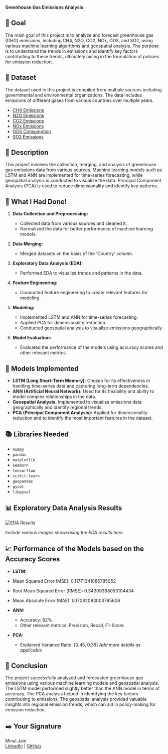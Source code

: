  **Greenhouse Gas Emissions Analysis**

## 🎯 **Goal**

The main goal of this project is to analyze and forecast greenhouse gas (GHG) emissions, including CH4, N2O, CO2, NOx, ODS, and SO2, using various machine learning algorithms and geospatial analysis. The purpose is to understand the trends in emissions and identify key factors contributing to these trends, ultimately aiding in the formulation of policies for emission reduction.

## 🧵 **Dataset**

The dataset used in this project is compiled from multiple sources including governmental and environmental organizations. The data includes emissions of different gases from various countries over multiple years. 

- [CH4 Emissions](link_to_dataset)
- [N2O Emissions](link_to_dataset)
- [CO2 Emissions](link_to_dataset)
- [NOx Emissions](link_to_dataset)
- [ODS Consumption](link_to_dataset)
- [SO2 Emissions](link_to_dataset)

## 🧾 **Description**

This project involves the collection, merging, and analysis of greenhouse gas emissions data from various sources. Machine learning models such as LSTM and ANN are implemented for time-series forecasting, while geospatial analysis is conducted to visualize the data. Principal Component Analysis (PCA) is used to reduce dimensionality and identify key patterns.

## 🧮 **What I Had Done!**

1. **Data Collection and Preprocessing:**
   - Collected data from various sources and cleaned it.
   - Normalized the data for better performance of machine learning models.

2. **Data Merging:**
   - Merged datasets on the basis of the 'Country' column.
   
3. **Exploratory Data Analysis (EDA):**
   - Performed EDA to visualize trends and patterns in the data.
   
4. **Feature Engineering:**
   - Conducted feature engineering to create relevant features for modeling.
   
5. **Modeling:**
   - Implemented LSTM and ANN for time-series forecasting.
   - Applied PCA for dimensionality reduction.
   - Conducted geospatial analysis to visualize emissions geographically.

6. **Model Evaluation:**
   - Evaluated the performance of the models using accuracy scores and other relevant metrics.

## 🚀 **Models Implemented**

- **LSTM (Long Short-Term Memory):** Chosen for its effectiveness in handling time-series data and capturing long-term dependencies.
- **ANN (Artificial Neural Network):** Used for its flexibility and ability to model complex relationships in the data.
- **Geospatial Analysis:** Implemented to visualize emissions data geographically and identify regional trends.
- **PCA (Principal Component Analysis):** Applied for dimensionality reduction and to identify the most important features in the dataset.

## 📚 **Libraries Needed**

- `numpy`
- `pandas`
- `matplotlib`
- `seaborn`
- `tensorflow`
- `scikit-learn`
- `geopandas`
- `pysal`
- `libpysal`

## 📊 **Exploratory Data Analysis Results**

![EDA Results](images/eda_result.png)

*Include various images showcasing the EDA results here.*

## 📈 **Performance of the Models based on the Accuracy Scores**

- **LSTM:**
 - Mean Squared Error (MSE): 0.11771341085785052
 - Root Mean Squared Error (RMSE): 0.34309388053104434
 - Mean Absolute Error (MAE): 0.17082083003785606

- **ANN:**
  - Accuracy: 82%
  - Other relevant metrics: Precision, Recall, F1-Score

- **PCA:**
  - Explained Variance Ratio: [0.45, 0.35] *Add more details as applicable*

## 📢 **Conclusion**

The project successfully analyzed and forecasted greenhouse gas emissions using various machine learning models and geospatial analysis. The LSTM model performed slightly better than the ANN model in terms of accuracy. The PCA analysis helped in identifying the key factors contributing to emissions. The geospatial analysis provided valuable insights into regional emission trends, which can aid in policy-making for emission reduction.

## ✒️ **Your Signature**

Minal Jain  
[LinkedIn](https://linkedin.com/in/minal-631400259) | [GitHub](https://github.com/minal2577)
